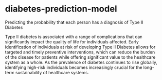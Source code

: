 # diabetes-prediction-model
Predicting the probability that each person has a diagnosis of Type II Diabetes

Type II diabetes is associated with a range of complications that can significantly impact the quality of life for individuals affected. Early identification of individuals at risk of developing Type II Diabetes allows for targeted and timely preventive interventions, which can reduce the burden of the disease for patients while offering significant value to the healthcare system as a whole. As the prevalence of diabetes continues to rise globally, identifying high-risk individuals becomes increasingly crucial for the long-term sustainability of healthcare systems.

